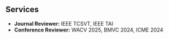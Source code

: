 ## Services
- **Journal Reviewer:** IEEE TCSVT, IEEE TAI
- **Conference Reviewer:** WACV 2025, BMVC 2024, ICME 2024

